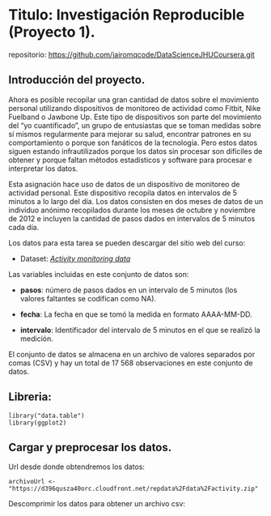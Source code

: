 # Titulo: Investigación Reproducible (Proyecto 1).
repositorio: https://github.com/jairomqcode/DataScienceJHUCoursera.git

## Introducción del proyecto.

Ahora es posible recopilar una gran cantidad de datos sobre el movimiento personal utilizando dispositivos de monitoreo de actividad como Fitbit, Nike Fuelband o Jawbone Up. Este tipo de dispositivos son parte del movimiento del “yo cuantificado”, un grupo de entusiastas que se toman medidas sobre sí mismos regularmente para mejorar su salud, encontrar patrones en su comportamiento o porque son fanáticos de la tecnología. Pero estos datos siguen estando infrautilizados porque los datos sin procesar son difíciles de obtener y porque faltan métodos estadísticos y software para procesar e interpretar los datos.

Esta asignación hace uso de datos de un dispositivo de monitoreo de actividad personal. Este dispositivo recopila datos en intervalos de 5 minutos a lo largo del día. Los datos consisten en dos meses de datos de un individuo anónimo recopilados durante los meses de octubre y noviembre de 2012 e incluyen la cantidad de pasos dados en intervalos de 5 minutos cada día.

Los datos para esta tarea se pueden descargar del sitio web del curso:
* Dataset: *[Activity monitoring data][1]* 

[1]: https://d396qusza40orc.cloudfront.net/repdata%2Fdata%2Factivity.zip

Las variables incluidas en este conjunto de datos son:

* **pasos**: número de pasos dados en un intervalo de 5 minutos (los valores faltantes se codifican como NA).

* **fecha**: La fecha en que se tomó la medida en formato AAAA-MM-DD.

* **intervalo**: Identificador del intervalo de 5 minutos en el que se realizó la medición.

El conjunto de datos se almacena en un archivo de valores separados por comas (CSV) y hay un total de 17 568 observaciones en este conjunto de datos.


## Libreria:
```{r}
library("data.table")
library(ggplot2)
```

## Cargar y preprocesar los datos.
Url desde donde obtendremos los datos:
```{r}
archivoUrl <- "https://d396qusza40orc.cloudfront.net/repdata%2Fdata%2Factivity.zip"
```
Descomprimir los datos para obtener un archivo csv:
